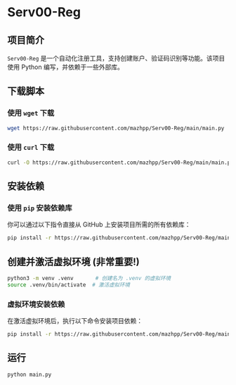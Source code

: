 # Serv00-Reg
## 项目简介
`Serv00-Reg` 是一个自动化注册工具，支持创建账户、验证码识别等功能。该项目使用 Python 编写，并依赖于一些外部库。
## 下载脚本
### 使用 `wget` 下载
```bash
wget https://raw.githubusercontent.com/mazhpp/Serv00-Reg/main/main.py
```
### 使用 `curl` 下载
```bash
curl -O https://raw.githubusercontent.com/mazhpp/Serv00-Reg/main/main.py
```
## 安装依赖
### 使用 `pip` 安装依赖库
你可以通过以下指令直接从 GitHub 上安装项目所需的所有依赖库：
```bash
pip install -r https://raw.githubusercontent.com/mazhpp/Serv00-Reg/main/requirements.txt
```

## 创建并激活虚拟环境 (非常重要!)
```bash
python3 -m venv .venv       # 创建名为 .venv 的虚拟环境
source .venv/bin/activate  # 激活虚拟环境
```
### 虚拟环境安装依赖
在激活虚拟环境后，执行以下命令安装项目依赖：
```bash
pip install -r https://raw.githubusercontent.com/mazhpp/Serv00-Reg/main/requirements.txt
```

## 运行
```bash
python main.py
```

